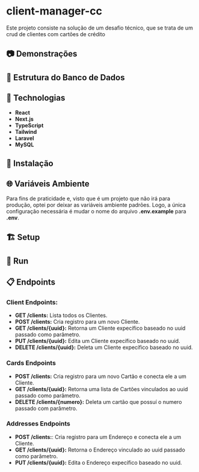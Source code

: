 # client-manager-cc

Este projeto consiste na solução de um desafio técnico, que se trata de um crud de clientes com cartões de crédito

## 📷 Demonstrações

## 🎲 Estrutura do Banco de Dados

## 📱 Technologias

- **React**
- **Next.js**
- **TypeScript**
- **Tailwind**
- **Laravel**
- **MySQL**

## 🔧 Instalação

## 🌐 Variáveis Ambiente

Para fins de praticidade e, visto que é um projeto que não irá para produção, optei por deixar as variáveis ambiente padrões.
Logo, a única configuração necessária é mudar o nome do arquivo **.env.example** para **.env**.

## 🏗 Setup

## 🏃 Run

## 📋 Endpoints
  
### Client Endpoints:
- **GET /clients:** Lista todos os Clientes.
- **POST /clients:** Cria registro para um novo Cliente.
- **GET /clients/{uuid}:** Retorna um Cliente expecífico baseado no uuid passado como parâmetro.
- **PUT /clients/{uuid}:** Edita um Cliente expecífico baseado no uuid.
- **DELETE /clients/{uuid}:** Deleta um Cliente expecífico baseado no uuid.

### Cards Endpoints
- **POST /clients:** Cria registro para um novo Cartão e conecta ele a um Cliente.
- **GET /clients/{uuid}:** Retorna uma lista de Cartões vinculados ao uuid passado como parâmetro.
- **DELETE /clients/{numero}:** Deleta um cartão que possuí o numero passado com parâmetro.

### Addresses Endpoints
- **POST /clients:**: Cria registro para um Endereço e conecta ele a um Cliente.
- **GET /clients/{uuid}:** Retorna o Endereço vinculado ao uuid passado como parâmetro.
- **PUT /clients/{uuid}:** Edita o Endereço expecífico baseado no uuid.

